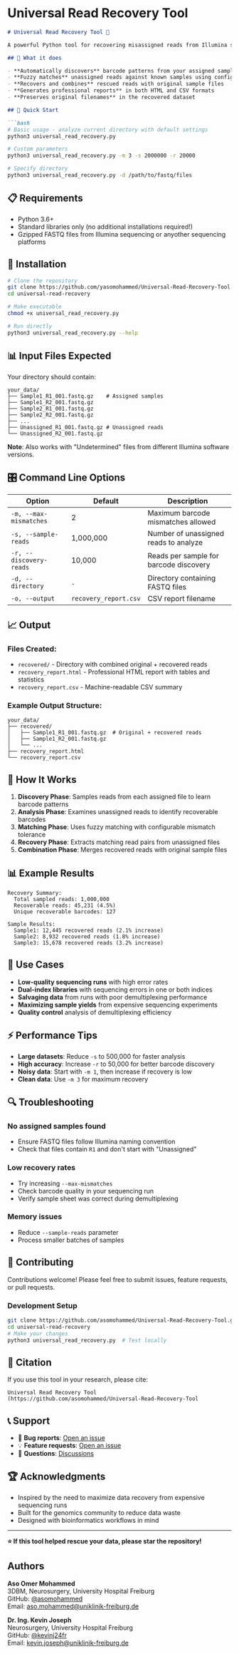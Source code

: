 # Universal Read Recovery Tool

```markdown
# Universal Read Recovery Tool 🧬

A powerful Python tool for recovering misassigned reads from Illumina sequencing demultiplexing, specifically designed to rescue reads that were incorrectly placed in the "Unassigned" or "Undetermined" files due to sequencing errors in barcode sequences.

## 🎯 What it does

- **Automatically discovers** barcode patterns from your assigned sample files
- **Fuzzy matches** unassigned reads against known samples using configurable mismatch tolerance
- **Recovers and combines** rescued reads with original sample files
- **Generates professional reports** in both HTML and CSV formats
- **Preserves original filenames** in the recovered dataset

## 🚀 Quick Start

```bash
# Basic usage - analyze current directory with default settings
python3 universal_read_recovery.py

# Custom parameters
python3 universal_read_recovery.py -m 3 -s 2000000 -r 20000

# Specify directory
python3 universal_read_recovery.py -d /path/to/fastq/files
```

## 📋 Requirements

- Python 3.6+
- Standard libraries only (no additional installations required!)
- Gzipped FASTQ files from Illumina sequencing or anyother sequencing platforms 

## 🔧 Installation

```bash
# Clone the repository
git clone https://github.com/yasomohammed/Universal-Read-Recovery-Tool.git
cd universal-read-recovery

# Make executable
chmod +x universal_read_recovery.py

# Run directly
python3 universal_read_recovery.py --help
```

## 📊 Input Files Expected

Your directory should contain:

```
your_data/
├── Sample1_R1_001.fastq.gz    # Assigned samples
├── Sample1_R2_001.fastq.gz
├── Sample2_R1_001.fastq.gz
├── Sample2_R2_001.fastq.gz
├── ...
├── Unassigned_R1_001.fastq.gz # Unassigned reads
└── Unassigned_R2_001.fastq.gz
```

**Note**: Also works with "Undetermined" files from different Illumina software versions.

## 🎛️ Command Line Options

| Option | Default | Description |
|--------|---------|-------------|
| `-m, --max-mismatches` | 2 | Maximum barcode mismatches allowed |
| `-s, --sample-reads` | 1,000,000 | Number of unassigned reads to analyze |
| `-r, --discovery-reads` | 10,000 | Reads per sample for barcode discovery |
| `-d, --directory` | `.` | Directory containing FASTQ files |
| `-o, --output` | `recovery_report.csv` | CSV report filename |

## 📈 Output

### Files Created:
- `recovered/` - Directory with combined original + recovered reads
- `recovery_report.html` - Professional HTML report with tables and statistics
- `recovery_report.csv` - Machine-readable CSV summary

### Example Output Structure:
```
your_data/
├── recovered/
│   ├── Sample1_R1_001.fastq.gz  # Original + recovered reads
│   ├── Sample1_R2_001.fastq.gz
│   └── ...
├── recovery_report.html
└── recovery_report.csv
```

## 🧪 How It Works

1. **Discovery Phase**: Samples reads from each assigned file to learn barcode patterns
2. **Analysis Phase**: Examines unassigned reads to identify recoverable barcodes
3. **Matching Phase**: Uses fuzzy matching with configurable mismatch tolerance
4. **Recovery Phase**: Extracts matching read pairs from unassigned files
5. **Combination Phase**: Merges recovered reads with original sample files

## 📊 Example Results

```
Recovery Summary:
  Total sampled reads: 1,000,000
  Recoverable reads: 45,231 (4.5%)
  Unique recoverable barcodes: 127

Sample Results:
  Sample1: 12,445 recovered reads (2.1% increase)
  Sample2: 8,932 recovered reads (1.8% increase)
  Sample3: 15,678 recovered reads (3.2% increase)
```

## 🎯 Use Cases

- **Low-quality sequencing runs** with high error rates
- **Dual-index libraries** with sequencing errors in one or both indices  
- **Salvaging data** from runs with poor demultiplexing performance
- **Maximizing sample yields** from expensive sequencing experiments
- **Quality control** analysis of demultiplexing efficiency

## ⚡ Performance Tips

- **Large datasets**: Reduce `-s` to 500,000 for faster analysis
- **High accuracy**: Increase `-r` to 50,000 for better barcode discovery
- **Noisy data**: Start with `-m 1`, then increase if recovery is low
- **Clean data**: Use `-m 3` for maximum recovery

## 🔍 Troubleshooting

### No assigned samples found
- Ensure FASTQ files follow Illumina naming convention
- Check that files contain `R1` and don't start with "Unassigned"

### Low recovery rates
- Try increasing `--max-mismatches`
- Check barcode quality in your sequencing run
- Verify sample sheet was correct during demultiplexing

### Memory issues
- Reduce `--sample-reads` parameter
- Process smaller batches of samples

## 🤝 Contributing

Contributions welcome! Please feel free to submit issues, feature requests, or pull requests.

### Development Setup
```bash
git clone https://github.com/asomohammed/Universal-Read-Recovery-Tool.git
cd universal-read-recovery
# Make your changes
python3 universal_read_recovery.py  # Test locally
```

## 🙏 Citation

If you use this tool in your research, please cite:

```
Universal Read Recovery Tool
(https://github.com/asomohammed/Universal-Read-Recovery-Tool

```

## 📞 Support

- 🐛 **Bug reports**: [Open an issue](https://github.com/asomohammed/Universal-Read-Recovery-Tool/)
- 💡 **Feature requests**: [Open an issue](https://github.com/asomohammed/Universal-Read-Recovery-Tool/issues)
- 📧 **Questions**: [Discussions](https://github.com/asomohammed/Universal-Read-Recovery-Tool/discussions)

## 🏆 Acknowledgments

- Inspired by the need to maximize data recovery from expensive sequencing runs
- Built for the genomics community to reduce data waste
- Designed with bioinformatics workflows in mind

---

**⭐ If this tool helped rescue your data, please star the repository!**


## Authors

**Aso Omer Mohammed**  
3DBM, Neurosurgery, University Hospital Freiburg  
GitHub: [@asomohammed](https://github.com/asomohammed)  
Email: aso.mohammed@uniklinik-freiburg.de

**Dr. Ing. Kevin Joseph**  
Neurosurgery, University Hospital Freiburg  
GitHub: [@kevinj24fr](https://github.com/kevinj24fr)  
Email: kevin.joseph@uniklinik-freiburg.de

